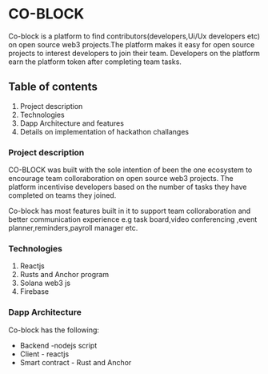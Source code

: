 # CO-BLOCK


Co-block is a platform to find contributors(developers,Ui/Ux developers etc) on open source web3 projects.The platform makes it easy for open source projects to interest developers to join their team.
Developers on the platform earn the platform token after completing team tasks.


## Table of contents

1. Project description
1. Technologies
1. Dapp Architecture and features
1. Details on implementation of hackathon challanges 



### Project description


CO-BLOCK was built with the sole intention of been the one ecosystem to encourage team colloraboration on open source web3 projects.
The platform incentivise developers based on the number of tasks they have completed on teams they joined.

Co-block has most features built in it to support team colloraboration and better communication experience e.g task board,video conferencing ,event planner,reminders,payroll manager etc.



###  Technologies 

1. Reactjs 
1. Rusts and Anchor program
1. Solana web3 js
1. Firebase



###  Dapp Architecture 


Co-block has the following:

- Backend -nodejs script
- Client - reactjs
- Smart contract - Rust and Anchor
